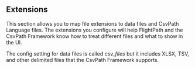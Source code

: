 ## Extensions

This section allows you to map file extensions to data files and CsvPath Language files. The extensions you configure will help FlightPath and the CsvPath Framework know how to treat different files and what to show in the UI.

The config setting for data files is called <i>csv_files</i> but it includes XLSX, TSV, and other delimited files that the CsvPath Framework supports.

